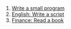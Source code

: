 1. [Write a small program](https://github.com/nook1208/leet_code/commit/679dbfd97d53f35b25175dd38ec31c8004e3ca03)
2. [English: Write a script](https://github.com/nook1208/english/commit/55b74083d3ca7c071f99b03247ba921f8bbb9ddc)
3. [Finance: Read a book](https://github.com/nook1208/finance/commit/781bea037f759f46e4cec9a7d7052b5c12a1accb)
